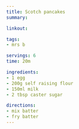 ```yaml
---
title: Scotch pancakes
summary: 

linkout: 

tags:
- mrs b

servings: 6
time: 20m

ingredients:
- 1 egg
- 200g self raising flour
- 150ml milk
- 2 tbsp caster sugar

directions:
- mix batter
- fry batter
---
```

